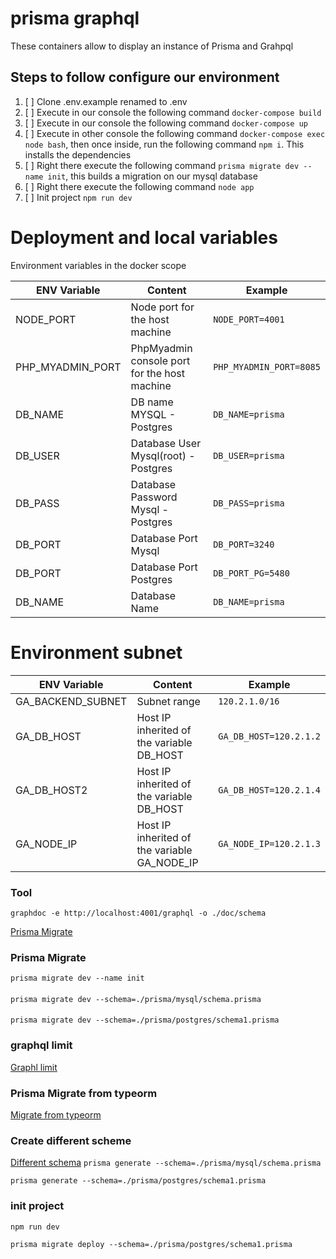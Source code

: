 # prisma graphql

These containers allow to display an instance of Prisma and Grahpql

## Steps to follow configure our environment
1. [ ] Clone .env.example renamed to .env
2. [ ] Execute in our console the following command ``docker-compose build``
3. [ ] Execute in our console the following command ``docker-compose up``
4. [ ] Execute in other console the following command ``docker-compose exec node bash``, then once inside, run the following command ``npm i``. This installs the dependencies
5. [ ] Right there execute the following command ``prisma migrate dev --name init``, this builds a migration on our mysql database
6. [ ] Right there execute the following command ``node app``
7. [ ] Init project ``npm run dev``

# Deployment and local variables
Environment variables in the docker scope


| ENV Variable     | Content                                      | Example                   |
|------------------|----------------------------------------------|---------------------------|
| NODE_PORT        | Node port for the host machine               | ``NODE_PORT=4001``        |
| PHP_MYADMIN_PORT | PhpMyadmin console port for the host machine | ``PHP_MYADMIN_PORT=8085`` |
| DB_NAME          | DB name MYSQL - Postgres                     | ``DB_NAME=prisma``        |
| DB_USER          | Database User Mysql(root) - Postgres         | ``DB_USER=prisma``        |
| DB_PASS          | Database Password Mysql - Postgres           | ``DB_PASS=prisma``        |
| DB_PORT          | Database Port Mysql                          | ``DB_PORT=3240``          |
| DB_PORT          | Database Port Postgres                       | ``DB_PORT_PG=5480``       |
| DB_NAME          | Database Name                                | ``DB_NAME=prisma``        |


# Environment subnet
| ENV Variable      | Content                                      | Example                  |
|-------------------|----------------------------------------------|--------------------------|
| GA_BACKEND_SUBNET | Subnet range                                 | ``120.2.1.0/16``         |
| GA_DB_HOST        | Host IP inherited of the variable DB_HOST    | ``GA_DB_HOST=120.2.1.2`` |
| GA_DB_HOST2       | Host IP inherited of the variable DB_HOST    | ``GA_DB_HOST=120.2.1.4`` |
| GA_NODE_IP        | Host IP inherited of the variable GA_NODE_IP | ``GA_NODE_IP=120.2.1.3`` |

### Tool
``graphdoc -e http://localhost:4001/graphql -o ./doc/schema``

[Prisma Migrate](https://www.youtube.com/watch?v=9l8iZP_HKY8)

### Prisma Migrate
``prisma migrate dev --name init``
####
``prisma migrate dev --schema=./prisma/mysql/schema.prisma``
####
``prisma migrate dev --schema=./prisma/postgres/schema1.prisma``

### graphql limit
[Graphl limit](https://mugan86.medium.com/tips-graphql-limitando-la-profundidad-de-las-consultas-1-cd12f3e0b1ba)

### Prisma Migrate from typeorm
[Migrate from typeorm](https://www.prisma.io/docs/guides/migrate-to-prisma/migrate-from-typeorm)

### Create different scheme
[Different schema](https://github.com/prisma/prisma/issues/2443#issuecomment-630679118)
``prisma generate --schema=./prisma/mysql/schema.prisma``

``prisma generate --schema=./prisma/postgres/schema1.prisma``

### init project
``npm run dev``

``prisma migrate deploy --schema=./prisma/postgres/schema1.prisma``
